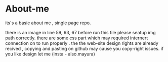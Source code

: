 # About-me
its's a basic about me , single page repo.


there is an image in line 59, 63, 67 before run this file please seatup img path correctly.
there are some css part which may required internert connection on to run properly .
the the web-site design rights are already recived , copying and pasting on github may cause you copy-right issues.
if you like design let me (insta - also.mayura)
